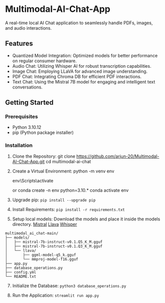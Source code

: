 # Multimodal-AI-Chat-App
A real-time local AI Chat application to seamlessly handle PDFs, images, and audio interactions.
## Features

- Quantized Model Integration: Optimized models for better performance on regular consumer hardware.
- Audio Chat: Utilizing Whisper AI for robust transcription capabilities.
- Image Chat: Employing LLaVA for advanced image understanding.
- PDF Chat: Integrating Chroma DB for efficient PDF interactions.
- Text Chat: Using the Mistral 7B model for engaging and intelligent text conversations.

## Getting Started

### Prerequisites

- Python 3.10.12
- pip (Python package installer)

### Installation

1. Clone the Repository:
     git clone https://github.com/arjun-20/Multimodal-AI-Chat-App.git
    cd multimodal-ai-chat

2. Create a Virtual Environment:
    python -m venv env
   
    env\Scripts\activate
   
    or
   conda create -n env python=3.10.*
   conda activate env
    
4. Upgrade pip: ``` pip install --upgrade pip ```

5. Install Requirements: ``` pip install -r requirements.txt ```

6. Setup local models: Download the models and place it inside the models directory.
      [Mistral](https://huggingface.co/TheBloke/Mistral-7B-Instruct-v0.1-GGUF)
      [Llava](https://huggingface.co/mys/ggml_llava-v1.5-7b/tree/main)
      [Whisper](https://huggingface.co/collections/openai/whisper-release-6501bba2cf999715fd953013)
```
multimodal_ai_chat-main/
├── models/
│   ├── mistral-7b-instruct-v0.1.Q5_K_M.gguf
│   ├── mistral-7b-instruct-v0.1.Q3_K_M.gguf
│   └── llava/
│       ├── ggml-model-q5_k.gguf
│       └── mmproj-model-f16.gguf
├── app.py
├── database_operations.py
├── config.yml
└── README.txt
```

7. Initialize the Database: ``` python3 database_operations.py ```
    
8. Run the Application: ``` streamlit run app.py ```
    
